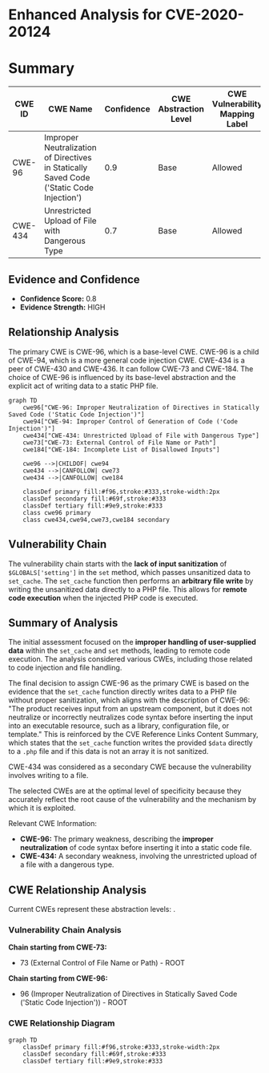 # Enhanced Analysis for CVE-2020-20124

# Summary
| CWE ID | CWE Name | Confidence | CWE Abstraction Level | CWE Vulnerability Mapping Label | CWE-Vulnerability Mapping Notes |
|---|---|---|---|---|---|
| CWE-96 | Improper Neutralization of Directives in Statically Saved Code ('Static Code Injection') | 0.9 | Base | Allowed | Primary CWE |
| CWE-434 | Unrestricted Upload of File with Dangerous Type | 0.7 | Base | Allowed | Secondary Candidate |

## Evidence and Confidence

*   **Confidence Score:** 0.8
*   **Evidence Strength:** HIGH

## Relationship Analysis
The primary CWE is CWE-96, which is a base-level CWE. CWE-96 is a child of CWE-94, which is a more general code injection CWE.
CWE-434 is a peer of CWE-430 and CWE-436. It can follow CWE-73 and CWE-184.
The choice of CWE-96 is influenced by its base-level abstraction and the explicit act of writing data to a static PHP file.

```mermaid
graph TD
    cwe96["CWE-96: Improper Neutralization of Directives in Statically Saved Code ('Static Code Injection')"]
    cwe94["CWE-94: Improper Control of Generation of Code ('Code Injection')"]
    cwe434["CWE-434: Unrestricted Upload of File with Dangerous Type"]
    cwe73["CWE-73: External Control of File Name or Path"]
    cwe184["CWE-184: Incomplete List of Disallowed Inputs"]

    cwe96 -->|CHILDOF| cwe94
    cwe434 -->|CANFOLLOW| cwe73
    cwe434 -->|CANFOLLOW| cwe184

    classDef primary fill:#f96,stroke:#333,stroke-width:2px
    classDef secondary fill:#69f,stroke:#333
    classDef tertiary fill:#9e9,stroke:#333
    class cwe96 primary
    class cwe434,cwe94,cwe73,cwe184 secondary
```

## Vulnerability Chain
The vulnerability chain starts with the **lack of input sanitization** of `$GLOBALS['setting']` in the `set` method, which passes unsanitized data to `set_cache`. The `set_cache` function then performs an **arbitrary file write** by writing the unsanitized data directly to a PHP file. This allows for **remote code execution** when the injected PHP code is executed.

## Summary of Analysis
The initial assessment focused on the **improper handling of user-supplied data** within the `set_cache` and `set` methods, leading to remote code execution. The analysis considered various CWEs, including those related to code injection and file handling.

The final decision to assign CWE-96 as the primary CWE is based on the evidence that the `set_cache` function directly writes data to a PHP file without proper sanitization, which aligns with the description of CWE-96: "The product receives input from an upstream component, but it does not neutralize or incorrectly neutralizes code syntax before inserting the input into an executable resource, such as a library, configuration file, or template." This is reinforced by the CVE Reference Links Content Summary, which states that the `set_cache` function writes the provided `$data` directly to a `.php` file and if this data is not an array it is not sanitized.

CWE-434 was considered as a secondary CWE because the vulnerability involves writing to a file.

The selected CWEs are at the optimal level of specificity because they accurately reflect the root cause of the vulnerability and the mechanism by which it is exploited.

Relevant CWE Information:
- **CWE-96:** The primary weakness, describing the **improper neutralization** of code syntax before inserting it into a static code file.
- **CWE-434:** A secondary weakness, involving the unrestricted upload of a file with a dangerous type.


## CWE Relationship Analysis

Current CWEs represent these abstraction levels: .


### Vulnerability Chain Analysis

**Chain starting from CWE-73:**
- 73 (External Control of File Name or Path) - ROOT


**Chain starting from CWE-96:**
- 96 (Improper Neutralization of Directives in Statically Saved Code ('Static Code Injection')) - ROOT



### CWE Relationship Diagram

```mermaid
graph TD
    classDef primary fill:#f96,stroke:#333,stroke-width:2px
    classDef secondary fill:#69f,stroke:#333
    classDef tertiary fill:#9e9,stroke:#333
```